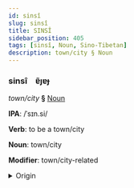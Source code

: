 ```yaml
---
id: sinsî
slug: sinsî
title: SINSÎ
sidebar_position: 405
tags: [sinsî, Noun, Sino-Tibetan]
description: town/city § Noun
---
```


### sinsî&emsp;<span kind="abugida">ɐ̃ȷɐɟ</span>

*town/city* **§** [Noun](../../tags/Noun)

**IPA**: /ˈsɪn.si/

**Verb**: to be a town/city

**Noun**: town/city

**Modifier**: town/city-related

<details>
    <summary>Origin</summary>
    Cantonese 城市 sing si /sɪŋsiː/<br/>
    <em>Sino-Tibetan Language Family</em>
</details>
